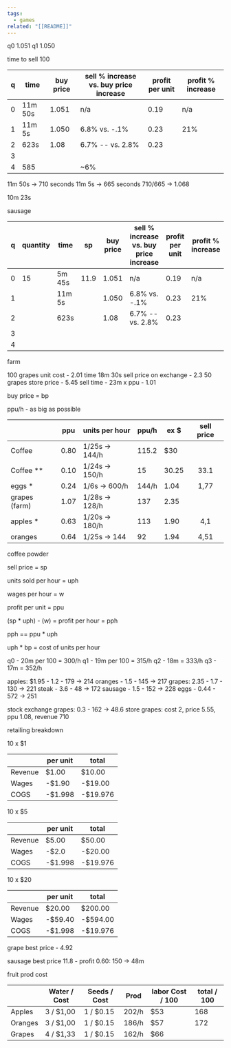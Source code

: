 ```yaml
---
tags:
  - games
related: "[[README]]"
---
```

q0 1.051
q1 1.050


time to sell 100

| q | time | buy price | sell % increase vs. buy price increase | profit per unit | profit % increase |
| --- | --- | --- | --- | --- | --- |
| 0 | 11m 50s | 1.051 | n/a | 0.19 | n/a |
| 1 | 11m 5s | 1.050 | 6.8% vs. -.1% | 0.23 | 21% |
| 2 | 623s | 1.08 | 6.7% -- vs. 2.8% | 0.23 |  |
| 3 |  |  |  |  |  |
| 4 | 585 |  | ~6% |  |  |

11m 50s -> 710 seconds
11m 5s -> 665 seconds
710/665 -> 1.068

10m 23s


sausage

| q | quantity | time | sp | buy price | sell % increase vs. buy price increase | profit per unit | profit % increase |
| --- | --- | --- | --- | --- | --- | --- | --- |
| 0 | 15 | 5m 45s | 11.9 | 1.051 | n/a | 0.19 | n/a |
| 1 |  | 11m 5s |  | 1.050 | 6.8% vs. -.1% | 0.23 | 21% |
| 2 |  | 623s |  | 1.08 | 6.7% -- vs. 2.8% | 0.23 |  |
| 3 |  |  |  |  |  |  |  |
| 4 |  |  |  |  |  |  |  |



farm

100 grapes
unit cost - 2.01
time 18m 30s
sell price on exchange - 2.3
50 grapes
store price - 5.45
sell time - 23m x 
ppu - 1.01

buy price = bp


ppu/h - as big as possible

|               | ppu  | units per hour      | ppu/h | ex $  | sell price |
| ------------- |:----:| ------------------- | ----- | ----- |:----------:|
| Coffee        | 0.80 | 1/25s   ->    144/h | 115.2 | $30   |            |
| Coffee **     | 0.10 | 1/24s ->     150/h  | 15    | 30.25 |    33.1    |
| eggs *        | 0.24 | 1/6s ->   600/h     | 144/h | 1.04  |    1,77    |
| grapes (farm) | 1.07 | 1/28s ->   128/h    | 137   |   2.35    |            |
| apples  *     | 0.63 | 1/20s ->   180/h    | 113   | 1.90  |    4,1     |
| oranges       | 0.64 | 1/25s ->   144      | 92    | 1.94  |    4,51    |




coffee powder

sell price = sp

units sold per hour = uph

wages per hour = w

profit per unit = ppu


(sp * uph) - (w) = profit per hour = pph

pph == ppu * uph



uph * bp = cost of units per hour

q0  - 20m per 100 = 300/h
q1 - 19m per 100 = 315/h
q2 - 18m = 333/h
q3 - 17m = 352/h



apples: $1.95 - 1.2 - 179 -> 214
oranges - 1.5 - 145 -> 217
grapes: 2.35 - 1.7 - 130 -> 221
steak - 3.6 - 48 -> 172
sausage - 1.5 - 152 -> 228
eggs - 0.44 - 572 -> 251


stock exchange grapes: 0.3 - 162 -> 48.6
store grapes: cost 2, price 5.55, ppu 1.08, revenue 710


retailing breakdown

10  x $1

|  | per unit | total |
| --- | --- | --- |
| Revenue | $1.00 | $10.00 |
| Wages | -$1.90 | -$19.00 |
| COGS | -$1.998 | -$19.976 |


10 x $5

|  | per unit | total |
| --- | --- | --- |
| Revenue | $5.00 | $50.00 |
| Wages | -$2.0 | -$20.00 |
| COGS | -$1.998 | -$19.976 |


10 x $20

|  | per unit | total |
| --- | --- | --- |
| Revenue | $20.00 | $200.00 |
| Wages | -$59.40 | -$594.00 |
| COGS | -$1.998 | -$19.976 |

grape best price - 4.92


sausage best price 11.8 - profit 0.60: 150 -> 48m



fruit prod cost

|         | Water / Cost | Seeds / Cost | Prod  | labor Cost / 100 | total / 100 |
| ------- | ------------ | ------------ | ----- | ---------------- | ----------- |
| Apples  | 3 / $1,00    | 1  / $0.15   | 202/h | $53              | 168        |
| Oranges | 3 / $1,00    | 1  / $0.15   | 186/h | $57              |   172          |
| Grapes  | 4 / $1,33    | 1  / $0.15   | 162/h | $66              |             |
